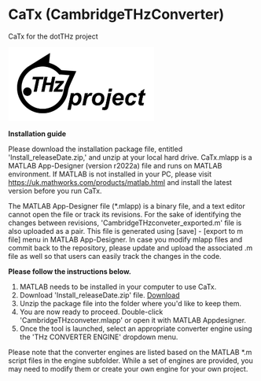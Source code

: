 # CaTx (CambridgeTHzConverter)
CaTx for the dotTHz project

<img src="/Images/dotTHzProject_logo.png" height ="150">

**Installation guide**

Please download the installation package file, entitled 'Install_releaseDate.zip,' and unzip at your local hard drive. CaTx.mlapp is a MATLAB App-Designer (version r2022a) file and runs on MATLAB environment. If MATLAB is not installed in your PC, please visit https://uk.mathworks.com/products/matlab.html and install the latest version before you run CaTx. 

The MATLAB App-Designer file (*.mlapp) is a binary file, and a text editor cannot open the file or track its revisions. For the sake of identifying the changes between revisions, 'CambridgeTHzconveter_exported.m' file is also uploaded as a pair. This file is generated using [save] - [export to m file] menu in MATLAB App-Designer.  In case you modify mlapp files and commit back to the repository, please update and upload the associated .m file as well so that users can easily track the changes in the code.

**Please follow the instructions below.**
1. MATLAB needs to be installed in your computer to use CaTx.
2. Download 'Install_releaseDate.zip' file. <a href="/Install_r230918.zip" download>Download</a>
3. Unzip the package file into the folder where you'd like to keep them.
4. You are now ready to proceed. Double-click 'CambridgeTHzconveter.mlapp' or open it with MATLAB Appdesigner.
5. Once the tool is launched, select an appropriate converter engine using the 'THz CONVERTER ENGINE' dropdown menu.

Please note that the converter engines are listed based on the MATLAB *.m script files in the engine subfolder. While a set of engines are provided, you may need to modify them or create your own engine for your own project.
